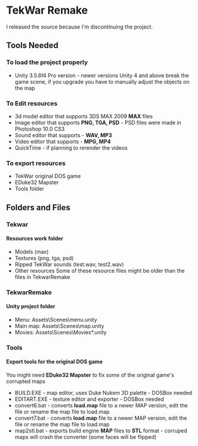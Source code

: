 # TekWar Remake
I released the source because I'm discontinuing the project.

## Tools Needed
### To load the project properly
- Unity 3.5.6f4 Pro version - newer versions Unity 4 and above break the game scene, if you upgrade you have to manually adjust the objects on the map
### To Edit resources
- 3d model editor that supports 3DS MAX 2009 **MAX** files
- Image editor that supports **PNG, TGA, PSD** - PSD files were made in Photoshop 10.0 CS3
- Sound editor that supports - **WAV, MP3**
- Video editor that supports - **MPG, MP4**
- QuickTime - if planning to rerender the videos
### To export resources
- TekWar original DOS game
- EDuke32 Mapster
- Tools folder

## Folders and Files
### Tekwar
#### Resources work folder
- Models (max)
- Textures (png, tga, psd)
- Ripped TekWar sounds (test.wav, test2.wav)
- Other resources
Some of these resource files might be older than the files in TekwarRemake
### TekwarRemake
#### Unity project folder
- Menu: Assets\Scenes\menu.unity
- Main map: Assets\Scenes\map.unity
- Movies: Assets\Scenes\Movies\*.unity
### Tools
#### Export tools for the original DOS game
You might need **EDuke32 Mapster** to fix some of the original game's corrupted maps
- BUILD.EXE - map editor, uses Duke Nukem 3D palette - DOSBox needed
- EDITART.EXE - texture editor and exporter - DOSBox needed
- convert6.bat - converts **load.map** file to a newer MAP version, edit the file or rename the map file to load.map
- convert7.bat - converts **load.map** file to a newer MAP version, edit the file or rename the map file to load.map
- map2stl.bat - exports build engine **MAP** files to **STL** format - corruped maps will crash the converter (some faces will be flipped)
